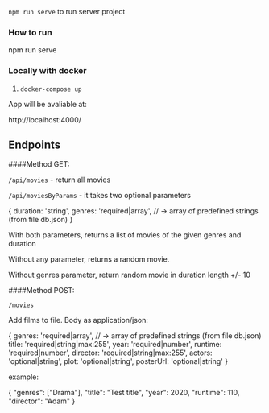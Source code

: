 `npm run serve` to run server project 

### How to run

npm run serve

### Locally with docker
1. `docker-compose up`

App will be avaliable at:

http://localhost:4000/


## Endpoints

####Method GET:

`/api/movies` - return all movies

`/api/moviesByParams` - it takes two optional parameters

{
    duration: 'string',
    genres: 'required|array', // -> array of predefined strings (from file db.json)
} 


With both parameters, returns a list of movies of the given genres and duration

Without any parameter, returns a random movie.

Without genres parameter, return random movie in duration length +/- 10

####Method POST:

`/movies`

Add films to file. Body as application/json:

{
  genres: 'required|array', // -> array of predefined strings (from file db.json)
  title: 'required|string|max:255',
  year: 'required|number',
  runtime: 'required|number',
  director: 'required|string|max:255',
  actors: 'optional|string',
  plot: 'optional|string',
  posterUrl: 'optional|string'
}

example:

{
	"genres": ["Drama"],
	"title": "Test title",
	"year": 2020,
	"runtime": 110,
	"director": "Adam"
}
